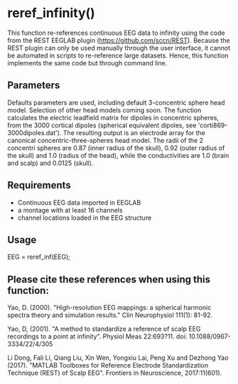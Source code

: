 # reref_infinity()
This function re-references continuous EEG data to infinity using the code from the REST EEGLAB plugin (https://github.com/sccn/REST). Because the REST plugin can only be used manually through the user interface, it cannot be automated in scripts to re-reference large datasets. Hence, this function implements the same code but through command line. 

## Parameters
Defaults parameters are used, including default 3-concentric sphere head model. Selection of other head models coming soon. 
The function calculates the electric leadfield  matrix for dipoles in concentric spheres, from the 3000 cortical dipoles (spherical equivalent dipoles, see 'corti869-3000dipoles.dat'). 
The resulting output is an electrode array for the canonical concentric-three-spheres head model. 
The radii of the 2 concentri spheres are 0.87 (inner radius of the skull), 0.92 (outer radius of the skull) and 1.0 (radius of the head), while the conductivities are 1.0 (brain and scalp) and 0.0125 (skull).

## Requirements
- Continuous EEG data imported in EEGLAB
- a montage with at least 16 channels
- channel locations loaded in the EEG structure

## Usage

EEG = reref_inf(EEG);


## Please cite these references when using this function:

Yao, D. (2000). "High-resolution EEG mappings: a spherical harmonic spectra theory and simulation results." Clin Neurophysiol 111(1): 81-92.

Yao, D, (2001). "A method to standardize a reference of scalp EEG recordings to a point at infinity". Physiol Meas 22:693?11. doi: 10.1088/0967-3334/22/4/305

Li Dong, Fali Li, Qiang Liu, Xin Wen, Yongxiu Lai, Peng Xu and Dezhong Yao (2017). "MATLAB Toolboxes for Reference Electrode Standardization Technique (REST) of Scalp EEG". Frontiers in Neuroscience, 2017:11(601).

